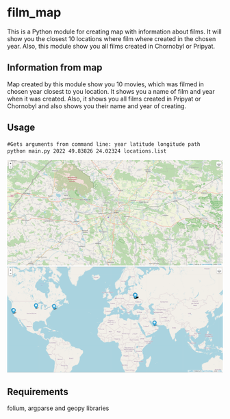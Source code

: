 # film_map
This is a Python module for creating map with information about films. It will 
show you the closest 10 locations where film where created in the chosen year. 
Also, this module show you all films created in Chornobyl or Pripyat.

## Information from map

Map created by this module show you 10 movies, which was filmed in chosen year 
closest to you location. It shows you a name of film and year when it was 
created. Also, it shows you all films created in Pripyat or Chornobyl and also 
shows you their name and year of creating.

## Usage
```
#Gets arguments from command line: year latitude longitude path
python main.py 2022 49.83826 24.02324 locations.list
```
![Start position on map](./start_map.png)
![Full map](./full_map.png)

## Requirements

folium, argparse and geopy libraries